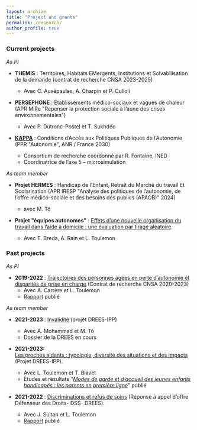 ```yaml
---
layout: archive
title: "Project and grants"
permalink: /research/
author_profile: true
---
```


### Current projects

_As PI_

  - **THEMIS** : Territoires, Habitats EMergents, Institutions et Solvabilisation de la demande (contrat de recherche CNSA 2023-2025)
     * Avec C. Auxépaules, A. Charpin et P. Culioli

- **PERSEPHONE** : Établissements médico-sociaux et vagues de chaleur (APR MiRe "Repenser la protection sociale à l’aune des crises environnementales")  
     * Avec P. Dutronc-Postel et T. Sukhdéo

- **[KAPPA](https://kappa.site.ined.fr/)** : Conditions d’Accès aux Politiques Publiques de l’Autonomie (PPR "Autonomie", ANR / France 2030)
     * Consortium de recherche coordonné par R. Fontaine, INED
     * Coordinatrice de l’axe 5 – microsimulation

_As team member_

- **Projet HERMES** : Handicap de l’Enfant, Retrait du Marché du travail Et Scolarisation (APR IRESP "Analyse des politiques de l’autonomie, de l’offre médico-sociale et des besoins des publics (APAOB)" 2024) 
    * avec M. Tô

- **Projet "équipes autonomes"** : [Effets d’une nouvelle organisation du travail dans l’aide à domicile : une évaluation par tirage aléatoire](https://www.ipp.eu/projet/equipes_autonomes/)
     * Avec T. Breda, A. Rain et L. Toulemon


### Past projects

_As PI_

- **2019-2022** : [Trajectoires des personnes âgées en perte d’autonomie et disparités de prise en charge](https://www.ipp.eu/projet/trajectoires-personnes-agees-en-perte-d-autonomie-et-disparites-departementales-de-prise-en-charge/) (Contrat de recherche CNSA 2020-2023)  
     * Avec A. Carrère et L. Toulemon
     * [Rapport](https://www.cnsa.fr/actualites/lipp-publie-son-rapport-de-recherche-sur-les-conditions-dun-virage-domiciliaire-reussi) publié

_As team member_

- **2021-2023** : [Invalidité](https://www.ipp.eu/projet/invalidite/) (projet DREES-IPP)
     * Avec A. Mohammad et M. Tô
     * Dossier de la DREES en cours

- **2021-2023:**  
  [Les proches aidants : typologie, diversité des situations et des impacts](https://www.ipp.eu/projet/proches-aidants/) (Projet DREES-IPP).  
     * Avec L. Toulemon et T. Blavet  
     * Études et résultats *"[Modes de garde et d’accueil des jeunes enfants handicapés : les parents en première ligne](https://drees.solidarites-sante.gouv.fr/publications-communique-de-presse/etudes-et-resultats/modes-de-garde-et-daccueil-des-jeunes-enfants)"* publié

- **2021-2022** : [Discriminations et refus de soins](https://www.ipp.eu/projet/discrimination-et-refus-de-soins/) (Réponse à appel d’offre Défenseur des Droits- DSS- DREES).
     * Avec J. Sultan et L. Toulemon  
     * [Rapport](https://www.ipp.eu/actualites/refus-de-soins-discriminatoires/) publié
